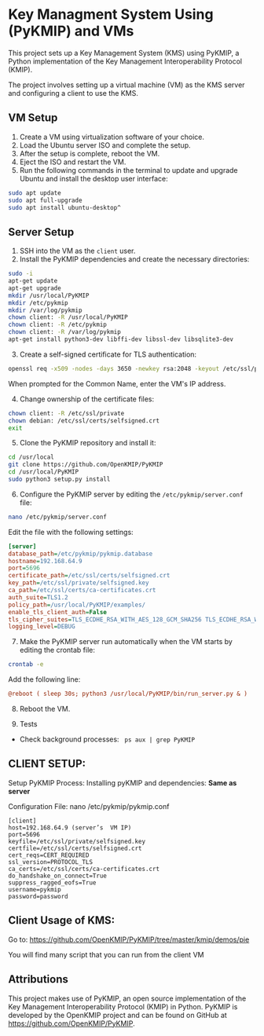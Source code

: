 # Key Managment System Using (PyKMIP) and VMs

This project sets up a Key Management System (KMS) using PyKMIP, a Python implementation of the Key Management Interoperability Protocol (KMIP).

The project involves setting up a virtual machine (VM) as the KMS server and configuring a client to use the KMS.

## VM Setup

1. Create a VM using virtualization software of your choice.
2. Load the Ubuntu server ISO and complete the setup.
3. After the setup is complete, reboot the VM.
4. Eject the ISO and restart the VM.
5. Run the following commands in the terminal to update and upgrade Ubuntu and install the desktop user interface:

```sh
sudo apt update
sudo apt full-upgrade
sudo apt install ubuntu-desktop^
```

## Server Setup

1. SSH into the VM as the `client` user.
2. Install the PyKMIP dependencies and create the necessary directories:

```sh
sudo -i
apt-get update
apt-get upgrade
mkdir /usr/local/PyKMIP
mkdir /etc/pykmip
mkdir /var/log/pykmip
chown client: -R /usr/local/PyKMIP
chown client: -R /etc/pykmip
chown client: -R /var/log/pykmip
apt-get install python3-dev libffi-dev libssl-dev libsqlite3-dev
```

3. Create a self-signed certificate for TLS authentication:

```sh
openssl req -x509 -nodes -days 3650 -newkey rsa:2048 -keyout /etc/ssl/private/selfsigned.key -out /etc/ssl/certs/selfsigned.crt
```

When prompted for the Common Name, enter the VM's IP address.

4. Change ownership of the certificate files:

```sh
chown client: -R /etc/ssl/private
chown debian: /etc/ssl/certs/selfsigned.crt
exit
```

5. Clone the PyKMIP repository and install it:

```sh
cd /usr/local
git clone https://github.com/OpenKMIP/PyKMIP
cd /usr/local/PyKMIP
sudo python3 setup.py install
```

6. Configure the PyKMIP server by editing the `/etc/pykmip/server.conf` file:

```sh
nano /etc/pykmip/server.conf
```

Edit the file with the following settings:

```ini
[server]
database_path=/etc/pykmip/pykmip.database
hostname=192.168.64.9
port=5696
certificate_path=/etc/ssl/certs/selfsigned.crt
key_path=/etc/ssl/private/selfsigned.key
ca_path=/etc/ssl/certs/ca-certificates.crt
auth_suite=TLS1.2
policy_path=/usr/local/PyKMIP/examples/
enable_tls_client_auth=False
tls_cipher_suites=TLS_ECDHE_RSA_WITH_AES_128_GCM_SHA256 TLS_ECDHE_RSA_WITH_AES_256_GCM_SHA384 TLS_ECDHE_RSA_WITH_AES_128_CBC_SHA256 TLS_ECDHE_RSA_WITH_AES_256_CBC_SHA384 TLS_ECDHE_RSA_WITH_AES_128_CBC_SHA TLS_ECDHE_RSA_WITH_AES_256_CBC_SHA
logging_level=DEBUG
```

7. Make the PyKMIP server run automatically when the VM starts by editing the crontab file:

```sh
crontab -e
```

Add the following line:

```ini
@reboot ( sleep 30s; python3 /usr/local/PyKMIP/bin/run_server.py & )
```

8. Reboot the VM.

9. Tests
- Check background processes:
``` ps aux | grep PyKMIP```

## CLIENT SETUP:

Setup PyKMIP Process:
Installing pyKMIP and dependencies: 
**Same as server**

Configuration File:
nano /etc/pykmip/pykmip.conf
```
[client]
host=192.168.64.9 (server’s  VM IP)
port=5696
keyfile=/etc/ssl/private/selfsigned.key
certfile=/etc/ssl/certs/selfsigned.crt
cert_reqs=CERT_REQUIRED
ssl_version=PROTOCOL_TLS
ca_certs=/etc/ssl/certs/ca-certificates.crt
do_handshake_on_connect=True
suppress_ragged_eofs=True
username=pykmip
password=password
```

## Client Usage of KMS:
Go to: https://github.com/OpenKMIP/PyKMIP/tree/master/kmip/demos/pie

You will find many script that you can run from the client VM

## Attributions
This project makes use of PyKMIP, an open source implementation of the Key Management Interoperability Protocol (KMIP) in Python. PyKMIP is developed by the OpenKMIP project and can be found on GitHub at https://github.com/OpenKMIP/PyKMIP. 

